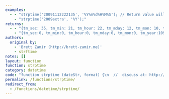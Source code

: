 ```yaml
---
examples:
  - - "strptime('20091112222135', '%Y%m%d%H%M%S'); // Return value will depend on date and locale"
    - "strptime('2009extra', '%Y');"
returns:
  - - "{tm_sec: 35, tm_min: 21, tm_hour: 22, tm_mday: 12, tm_mon: 10, tm_year: 109, tm_wday: 4, tm_yday: 315, unparsed: ''}"
    - "{tm_sec:0, tm_min:0, tm_hour:0, tm_mday:0, tm_mon:0, tm_year:109, tm_wday:3, tm_yday: -1, unparsed: 'extra'}"
authors:
  original by:
    - 'Brett Zamir (http://brett-zamir.me)'
    - strftime
notes: []
layout: function
function: strptime
category: datetime
code: "function strptime (dateStr, format) {\n  //  discuss at: http://phpjs.org/functions/strptime/\n  // original by: Brett Zamir (http://brett-zamir.me)\n  // original by: strftime\n  //  depends on: setlocale\n  //  depends on: array_map\n  //        test: skip\n  //   example 1: strptime('20091112222135', '%Y%m%d%H%M%S'); // Return value will depend on date and locale\n  //   example 1: strptime('2009extra', '%Y');\n  //   returns 1: {tm_sec: 35, tm_min: 21, tm_hour: 22, tm_mday: 12, tm_mon: 10, tm_year: 109, tm_wday: 4, tm_yday: 315, unparsed: ''}\n  //   returns 1: {tm_sec:0, tm_min:0, tm_hour:0, tm_mday:0, tm_mon:0, tm_year:109, tm_wday:3, tm_yday: -1, unparsed: 'extra'}\n\n  // tm_isdst is in other docs; why not PHP?\n\n  // Needs more thorough testing and examples\n\n  var retObj = {\n      tm_sec: 0,\n      tm_min: 0,\n      tm_hour: 0,\n      tm_mday: 0,\n      tm_mon: 0,\n      tm_year: 0,\n      tm_wday: 0,\n      tm_yday: 0,\n      unparsed: ''\n    },\n    i = 0,\n    that = this,\n    amPmOffset = 0,\n    prevHour = false,\n    _reset = function (dateObj, realMday) {\n      // realMday is to allow for a value of 0 in return results (but without\n      // messing up the Date() object)\n      var jan1,\n        o = retObj,\n        d = dateObj\n      o.tm_sec = d.getUTCSeconds()\n      o.tm_min = d.getUTCMinutes()\n      o.tm_hour = d.getUTCHours()\n      o.tm_mday = realMday === 0 ? realMday : d.getUTCDate()\n      o.tm_mon = d.getUTCMonth()\n      o.tm_year = d.getUTCFullYear() - 1900\n      o.tm_wday = realMday === 0 ? (d.getUTCDay() > 0 ? d.getUTCDay() - 1 : 6) : d.getUTCDay()\n      jan1 = new Date(Date.UTC(d.getUTCFullYear(), 0, 1))\n      o.tm_yday = Math.ceil((d - jan1) / (1000 * 60 * 60 * 24))\n    },\n    _date = function () {\n      var o = retObj\n      // We set date to at least 1 to ensure year or month doesn't go backwards\n      return _reset(new Date(Date.UTC(o.tm_year + 1900, o.tm_mon, o.tm_mday || 1, o.tm_hour, o.tm_min, o.tm_sec)),\n        o.tm_mday)\n    }\n\n  // BEGIN STATIC\n  var _NWS = /\\S/,\n    _WS = /\\s/\n\n  var _aggregates = {\n    c: 'locale',\n    D: '%m/%d/%y',\n    F: '%y-%m-%d',\n    r: 'locale',\n    R: '%H:%M',\n    T: '%H:%M:%S',\n    x: 'locale',\n    X: 'locale'\n  }\n\n  /* Fix: Locale alternatives are supported though not documented in PHP; see http://linux.die.net/man/3/strptime\nEc\nEC\nEx\nEX\nEy\nEY\nOd or Oe\nOH\nOI\nOm\nOM\nOS\nOU\nOw\nOW\nOy\n  */\n  var _preg_quote = function (str) {\n    return (str + '')\n      .replace(/([\\\\\\.\\+\\*\\?\\[\\^\\]\\$\\(\\)\\{\\}\\=\\!<>\\|\\:])/g, '\\\\$1')\n  }\n  // END STATIC\n\n  // BEGIN REDUNDANT\n  this.php_js = this.php_js || {}\n  // ensure setup of localization variables takes place\n  this.setlocale('LC_ALL', 0)\n  // END REDUNDANT\n\n  var phpjs = this.php_js\n  var locale = phpjs.localeCategories.LC_TIME\n  var locales = phpjs.locales\n  var lc_time = locales[locale].LC_TIME\n\n  // First replace aggregates (run in a loop because an agg may be made up of other aggs)\n  while (format.match(/%[cDFhnrRtTxX]/)) {\n    format = format.replace(/%([cDFhnrRtTxX])/g, function (m0, m1) {\n      var f = _aggregates[m1]\n      return (f === 'locale' ? lc_time[m1] : f)\n    })\n  }\n\n  var _addNext = function (j, regex, cb) {\n    if (typeof regex === 'string') {\n      regex = new RegExp('^' + regex, 'i')\n    }\n    var check = dateStr.slice(j)\n    var match = regex.exec(check)\n    // Even if the callback returns null after assigning to the return object, the object won't be saved anyways\n    var testNull = match ? cb.apply(null, match) : null\n    if (testNull === null) {\n      throw 'No match in string'\n    }\n    return j + match[0].length\n  }\n\n  var _addLocalized = function (j, formatChar, category) {\n    return _addNext(j, that.array_map(\n        _preg_quote, lc_time[formatChar])\n      .join('|'), // Could make each parenthesized instead and pass index to callback\n\n      function (m) {\n        var match = lc_time[formatChar].search(new RegExp('^' + _preg_quote(m) + '$', 'i'))\n        if (match) {\n          retObj[category] = match[0]\n        }\n      })\n  }\n\n  // BEGIN PROCESSING CHARACTERS\n  for (i = 0, j = 0; i < format.length; i++) {\n    if (format.charAt(i) === '%') {\n      var literalPos = ['%', 'n', 't'].indexOf(format.charAt(i + 1))\n      if (literalPos !== -1) {\n        if (['%', '\\n', '\\t'].indexOf(dateStr.charAt(j)) === literalPos) {\n          // a matched literal\n          ++i;\n          // skip beyond\n          ++j\n          continue\n        }\n        // Format indicated a percent literal, but not actually present\n        return false\n      }\n      var formatChar = format.charAt(i + 1)\n      try {\n        switch (formatChar) {\n          case 'a':\n          // Fall-through // Sun-Sat\n          case 'A':\n          // Sunday-Saturday\n          // Changes nothing else\n            j = _addLocalized(j, formatChar, 'tm_wday')\n            break\n          case 'h':\n          // Fall-through (alias of 'b');\n          case 'b':\n          // Jan-Dec\n            j = _addLocalized(j, 'b', 'tm_mon')\n          // Also changes wday, yday\n            _date()\n            break\n          case 'B':\n          // January-December\n            j = _addLocalized(j, formatChar, 'tm_mon')\n          // Also changes wday, yday\n            _date()\n            break\n          case 'C':\n          // 0+; century (19 for 20th)\n            j = _addNext(j, /^\\d?\\d/, // PHP docs say two-digit, but accepts one-digit (two-digit max)\n\n            function (d) {\n              var year = (parseInt(d, 10) - 19) * 100\n              retObj.tm_year = year\n              _date()\n              if (!retObj.tm_yday) {\n                retObj.tm_yday = -1\n              }\n              // Also changes wday; and sets yday to -1 (always?)\n            })\n            break\n          case 'd':\n          // Fall-through  01-31 day\n          case 'e':\n          // 1-31 day\n            j = _addNext(j, formatChar === 'd' ? /^(0[1-9]|[1-2]\\d|3[0-1])/ : /^([1-2]\\d|3[0-1]|[1-9])/,\n            function (d) {\n              var dayMonth = parseInt(d, 10)\n              retObj.tm_mday = dayMonth\n              // Also changes w_day, y_day\n              _date()\n            })\n            break\n          case 'g':\n          // No apparent effect; 2-digit year (see 'V')\n            break\n          case 'G':\n          // No apparent effect; 4-digit year (see 'V')'\n            break\n          case 'H':\n          // 00-23 hours\n            j = _addNext(j, /^([0-1]\\d|2[0-3])/, function (d) {\n              var hour = parseInt(d, 10)\n              retObj.tm_hour = hour\n            // Changes nothing else\n            })\n            break\n          case 'l':\n          // Fall-through of lower-case 'L'; 1-12 hours\n          case 'I':\n          // 01-12 hours\n            j = _addNext(j, formatChar === 'l' ? /^([1-9]|1[0-2])/ : /^(0[1-9]|1[0-2])/, function (d) {\n              var hour = parseInt(d, 10) - 1 + amPmOffset\n              retObj.tm_hour = hour\n            // Used for coordinating with am-pm\n              prevHour = true\n            // Changes nothing else, but affected by prior 'p/P'\n            })\n            break\n          case 'j':\n          // 001-366 day of year\n            j = _addNext(j, /^(00[1-9]|0[1-9]\\d|[1-2]\\d\\d|3[0-6][0-6])/, function (d) {\n              var dayYear = parseInt(d, 10) - 1\n              retObj.tm_yday = dayYear\n            // Changes nothing else (oddly, since if original by a given year, could calculate other fields)\n            })\n            break\n          case 'm':\n          // 01-12 month\n            j = _addNext(j, /^(0[1-9]|1[0-2])/, function (d) {\n              var month = parseInt(d, 10) - 1\n              retObj.tm_mon = month\n            // Also sets wday and yday\n              _date()\n            })\n            break\n          case 'M':\n          // 00-59 minutes\n            j = _addNext(j, /^[0-5]\\d/, function (d) {\n              var minute = parseInt(d, 10)\n              retObj.tm_min = minute\n            // Changes nothing else\n            })\n            break\n          case 'P':\n          // Seems not to work; AM-PM\n          // Could make fall-through instead since supposed to be a synonym despite PHP docs\n            return false\n          case 'p':\n          // am-pm\n            j = _addNext(j, /^(am|pm)/i, function (d) {\n            // No effect on 'H' since already 24 hours but\n            //   works before or after setting of l/I hour\n              amPmOffset = (/a/)\n              .test(d) ? 0 : 12\n              if (prevHour) {\n                retObj.tm_hour += amPmOffset\n              }\n            })\n            break\n          case 's':\n          // Unix timestamp (in seconds)\n            j = _addNext(j, /^\\d+/, function (d) {\n              var timestamp = parseInt(d, 10)\n              var date = new Date(Date.UTC(timestamp * 1000))\n              _reset(date)\n            // Affects all fields, but can't be negative (and initial + not allowed)\n            })\n            break\n          case 'S':\n          // 00-59 seconds\n            j = _addNext(j, /^[0-5]\\d/, // strptime also accepts 60-61 for some reason\n\n            function (d) {\n              var second = parseInt(d, 10)\n              retObj.tm_sec = second\n              // Changes nothing else\n            })\n            break\n          case 'u':\n          // Fall-through; 1 (Monday)-7(Sunday)\n          case 'w':\n          // 0 (Sunday)-6(Saturday)\n            j = _addNext(j, /^\\d/, function (d) {\n              retObj.tm_wday = d - (formatChar === 'u')\n            // Changes nothing else apparently\n            })\n            break\n          case 'U':\n          // Fall-through (week of year, from 1st Sunday)\n          case 'V':\n          // Fall-through (ISO-8601:1988 week number; from first 4-weekday week, starting with Monday)\n          case 'W':\n          // Apparently ignored (week of year, from 1st Monday)\n            break\n          case 'y':\n          // 69 (or higher) for 1969+, 68 (or lower) for 2068-\n            j = _addNext(j, /^\\d?\\d/, // PHP docs say two-digit, but accepts one-digit (two-digit max)\n\n            function (d) {\n              d = parseInt(d, 10)\n              var year = d >= 69 ? d : d + 100\n              retObj.tm_year = year\n              _date()\n              if (!retObj.tm_yday) {\n                retObj.tm_yday = -1\n              }\n              // Also changes wday; and sets yday to -1 (always?)\n            })\n            break\n          case 'Y':\n          // 2010 (4-digit year)\n            j = _addNext(j, /^\\d{1,4}/, // PHP docs say four-digit, but accepts one-digit (four-digit max)\n\n            function (d) {\n              var year = (parseInt(d, 10)) - 1900\n              retObj.tm_year = year\n              _date()\n              if (!retObj.tm_yday) {\n                retObj.tm_yday = -1\n              }\n              // Also changes wday; and sets yday to -1 (always?)\n            })\n            break\n          case 'z':\n          // Timezone; on my system, strftime gives -0800, but strptime seems not to alter hour setting\n            break\n          case 'Z':\n          // Timezone; on my system, strftime gives PST, but strptime treats text as unparsed\n            break\n          default:\n            throw 'Unrecognized formatting character in strptime()'\n        }\n      } catch (e) {\n        if (e === 'No match in string') {\n          // Allow us to exit\n          // There was supposed to be a matching format but there wasn't\n          return false\n        }\n        // Calculate skipping beyond initial percent too\n      }++i\n    } else if (format.charAt(i) !== dateStr.charAt(j)) {\n      // If extra whitespace at beginning or end of either, or between formats, no problem\n      // (just a problem when between % and format specifier)\n\n      // If the string has white-space, it is ok to ignore\n      if (dateStr.charAt(j)\n        .search(_WS) !== -1) {\n        j++\n        // Let the next iteration try again with the same format character\n        i--\n      } else if (format.charAt(i)\n        .search(_NWS) !== -1) {\n        // Any extra formatting characters besides white-space causes\n        // problems (do check after WS though, as may just be WS in string before next character)\n        return false\n      }\n      // Extra WS in format\n      // Adjust strings when encounter non-matching whitespace, so they align in future checks above\n      // Will check on next iteration (against same (non-WS) string character)\n    } else {\n      j++\n    }\n  }\n\n  // POST-PROCESSING\n  // Will also get extra whitespace; empty string if none\n  retObj.unparsed = dateStr.slice(j)\n  return retObj\n}\n"
permalink: /functions/strptime/
redirect_from:
  - /functions/datetime/strptime/
---
```


<!-- WARNING! This file is auto generated by `npm run web:inject`, do not edit by hand -->
